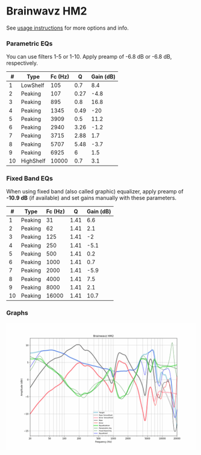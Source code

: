 # Brainwavz HM2
See [usage instructions](https://github.com/jaakkopasanen/AutoEq#usage) for more options and info.

### Parametric EQs
You can use filters 1-5 or 1-10. Apply preamp of -6.8 dB or -6.8 dB, respectively.

|   # | Type      |   Fc (Hz) |    Q |   Gain (dB) |
|-----|-----------|-----------|------|-------------|
|   1 | LowShelf  |       105 | 0.7  |         8.4 |
|   2 | Peaking   |       107 | 0.27 |        -4.8 |
|   3 | Peaking   |       895 | 0.8  |        16.8 |
|   4 | Peaking   |      1345 | 0.49 |       -20   |
|   5 | Peaking   |      3909 | 0.5  |        11.2 |
|   6 | Peaking   |      2940 | 3.26 |        -1.2 |
|   7 | Peaking   |      3715 | 2.88 |         1.7 |
|   8 | Peaking   |      5707 | 5.48 |        -3.7 |
|   9 | Peaking   |      6925 | 6    |         1.5 |
|  10 | HighShelf |     10000 | 0.7  |         3.1 |

### Fixed Band EQs
When using fixed band (also called graphic) equalizer, apply preamp of **-10.9 dB** (if available) and set gains manually with these parameters.

|   # | Type    |   Fc (Hz) |    Q |   Gain (dB) |
|-----|---------|-----------|------|-------------|
|   1 | Peaking |        31 | 1.41 |         6.6 |
|   2 | Peaking |        62 | 1.41 |         2.1 |
|   3 | Peaking |       125 | 1.41 |        -2   |
|   4 | Peaking |       250 | 1.41 |        -5.1 |
|   5 | Peaking |       500 | 1.41 |         0.2 |
|   6 | Peaking |      1000 | 1.41 |         0.7 |
|   7 | Peaking |      2000 | 1.41 |        -5.9 |
|   8 | Peaking |      4000 | 1.41 |         7.5 |
|   9 | Peaking |      8000 | 1.41 |         2.1 |
|  10 | Peaking |     16000 | 1.41 |        10.7 |

### Graphs
![](./Brainwavz%20HM2.png)
